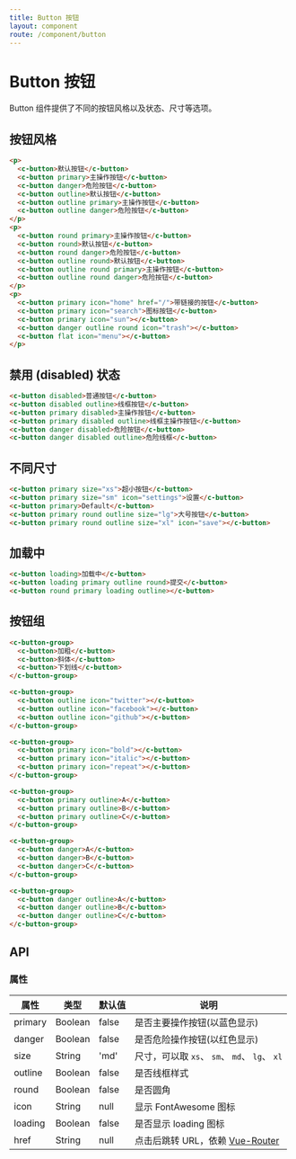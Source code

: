 ```yaml
---
title: Button 按钮
layout: component
route: /component/button
---
```


# Button 按钮

Button 组件提供了不同的按钮风格以及状态、尺寸等选项。

## 按钮风格

```html
<p>
  <c-button>默认按钮</c-button>
  <c-button primary>主操作按钮</c-button>
  <c-button danger>危险按钮</c-button>
  <c-button outline>默认按钮</c-button>
  <c-button outline primary>主操作按钮</c-button>
  <c-button outline danger>危险按钮</c-button>
</p>
<p>
  <c-button round primary>主操作按钮</c-button>
  <c-button round>默认按钮</c-button>
  <c-button round danger>危险按钮</c-button>
  <c-button outline round>默认按钮</c-button>
  <c-button outline round primary>主操作按钮</c-button>
  <c-button outline round danger>危险按钮</c-button>
</p>
<p>
  <c-button primary icon="home" href="/">带链接的按钮</c-button>
  <c-button primary icon="search">图标按钮</c-button>
  <c-button primary icon="sun"></c-button>
  <c-button danger outline round icon="trash"></c-button>
  <c-button flat icon="menu"></c-button>
</p>
```

## 禁用 (disabled) 状态

```html
<c-button disabled>普通按钮</c-button>
<c-button disabled outline>线框按钮</c-button>
<c-button primary disabled>主操作按钮</c-button>
<c-button primary disabled outline>线框主操作按钮</c-button>
<c-button danger disabled>危险按钮</c-button>
<c-button danger disabled outline>危险线框</c-button>
```

## 不同尺寸

```html
<c-button primary size="xs">超小按钮</c-button>
<c-button primary size="sm" icon="settings">设置</c-button>
<c-button primary>Default</c-button>
<c-button primary round outline size="lg">大号按钮</c-button>
<c-button primary round outline size="xl" icon="save"></c-button>
```

## 加载中

```html
<c-button loading>加载中</c-button>
<c-button loading primary outline round>提交</c-button>
<c-button round primary loading outline></c-button>
```

## 按钮组

```html
<c-button-group>
  <c-button>加粗</c-button>
  <c-button>斜体</c-button>
  <c-button>下划线</c-button>
</c-button-group>

<c-button-group>
  <c-button outline icon="twitter"></c-button>
  <c-button outline icon="facebook"></c-button>
  <c-button outline icon="github"></c-button>
</c-button-group>

<c-button-group>
  <c-button primary icon="bold"></c-button>
  <c-button primary icon="italic"></c-button>
  <c-button primary icon="repeat"></c-button>
</c-button-group>

<c-button-group>
  <c-button primary outline>A</c-button>
  <c-button primary outline>B</c-button>
  <c-button primary outline>C</c-button>
</c-button-group>

<c-button-group>
  <c-button danger>A</c-button>
  <c-button danger>B</c-button>
  <c-button danger>C</c-button>
</c-button-group>

<c-button-group>
  <c-button danger outline>A</c-button>
  <c-button danger outline>B</c-button>
  <c-button danger outline>C</c-button>
</c-button-group>
```

## API

### 属性

| 属性 | 类型 | 默认值 | 说明 |
|-----|------|-------|-----|
| primary | Boolean | false | 是否主要操作按钮(以蓝色显示) |
| danger | Boolean | false | 是否危险操作按钮(以红色显示) |
| size | String | 'md' | 尺寸，可以取 `xs`、 `sm`、 `md`、 `lg`、 `xl` |
| outline | Boolean | false | 是否线框样式 |
| round | Boolean | false | 是否圆角 |
| icon | String | null | 显示 FontAwesome 图标 |
| loading | Boolean | false | 是否显示 loading 图标 |
| href | String | null | 点击后跳转 URL，依赖 [Vue-Router](https://router.vuejs.org) |

